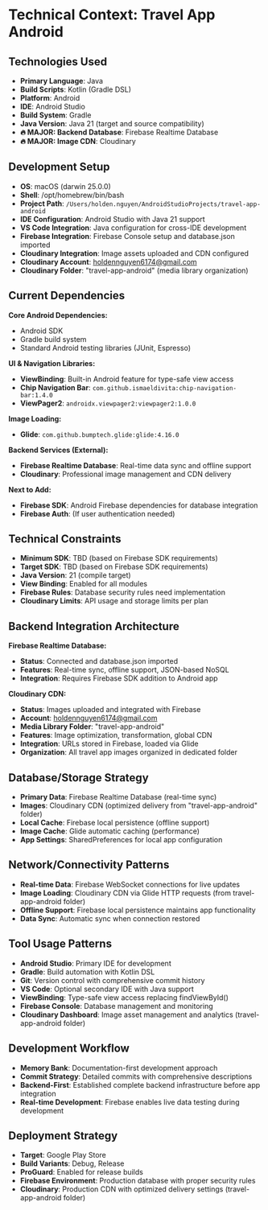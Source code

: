# Technical Context: Travel App Android

## Technologies Used
- **Primary Language**: Java
- **Build Scripts**: Kotlin (Gradle DSL)
- **Platform**: Android
- **IDE**: Android Studio
- **Build System**: Gradle
- **Java Version**: Java 21 (target and source compatibility)
- **🔥 MAJOR: Backend Database**: Firebase Realtime Database
- **🔥 MAJOR: Image CDN**: Cloudinary

## Development Setup
- **OS**: macOS (darwin 25.0.0)
- **Shell**: /opt/homebrew/bin/bash
- **Project Path**: `/Users/holden.nguyen/AndroidStudioProjects/travel-app-android`
- **IDE Configuration**: Android Studio with Java 21 support
- **VS Code Integration**: Java configuration for cross-IDE development
- **Firebase Integration**: Firebase Console setup and database.json imported
- **Cloudinary Integration**: Image assets uploaded and CDN configured
- **Cloudinary Account**: holdennguyen6174@gmail.com
- **Cloudinary Folder**: "travel-app-android" (media library organization)

## Current Dependencies
**Core Android Dependencies:**
- Android SDK
- Gradle build system
- Standard Android testing libraries (JUnit, Espresso)

**UI & Navigation Libraries:**
- **ViewBinding**: Built-in Android feature for type-safe view access
- **Chip Navigation Bar**: `com.github.ismaeldivita:chip-navigation-bar:1.4.0`
- **ViewPager2**: `androidx.viewpager2:viewpager2:1.0.0`

**Image Loading:**
- **Glide**: `com.github.bumptech.glide:glide:4.16.0`

**Backend Services (External):**
- **Firebase Realtime Database**: Real-time data sync and offline support
- **Cloudinary**: Professional image management and CDN delivery

**Next to Add:**
- **Firebase SDK**: Android Firebase dependencies for database integration
- **Firebase Auth**: (If user authentication needed)

## Technical Constraints
- **Minimum SDK**: TBD (based on Firebase SDK requirements)
- **Target SDK**: TBD (based on Firebase SDK requirements)
- **Java Version**: 21 (compile target)
- **View Binding**: Enabled for all modules
- **Firebase Rules**: Database security rules need implementation
- **Cloudinary Limits**: API usage and storage limits per plan

## Backend Integration Architecture
**Firebase Realtime Database:**
- **Status**: Connected and database.json imported
- **Features**: Real-time sync, offline support, JSON-based NoSQL
- **Integration**: Requires Firebase SDK addition to Android app

**Cloudinary CDN:**
- **Status**: Images uploaded and integrated with Firebase
- **Account**: holdennguyen6174@gmail.com
- **Media Library Folder**: "travel-app-android"
- **Features**: Image optimization, transformation, global CDN
- **Integration**: URLs stored in Firebase, loaded via Glide
- **Organization**: All travel app images organized in dedicated folder

## Database/Storage Strategy
- **Primary Data**: Firebase Realtime Database (real-time sync)
- **Images**: Cloudinary CDN (optimized delivery from "travel-app-android" folder)
- **Local Cache**: Firebase local persistence (offline support)
- **Image Cache**: Glide automatic caching (performance)
- **App Settings**: SharedPreferences for local app configuration

## Network/Connectivity Patterns
- **Real-time Data**: Firebase WebSocket connections for live updates
- **Image Loading**: Cloudinary CDN via Glide HTTP requests (from travel-app-android folder)
- **Offline Support**: Firebase local persistence maintains app functionality
- **Data Sync**: Automatic sync when connection restored

## Tool Usage Patterns
- **Android Studio**: Primary IDE for development
- **Gradle**: Build automation with Kotlin DSL
- **Git**: Version control with comprehensive commit history
- **VS Code**: Optional secondary IDE with Java support
- **ViewBinding**: Type-safe view access replacing findViewById()
- **Firebase Console**: Database management and monitoring
- **Cloudinary Dashboard**: Image asset management and analytics (travel-app-android folder)

## Development Workflow
- **Memory Bank**: Documentation-first development approach
- **Commit Strategy**: Detailed commits with comprehensive descriptions
- **Backend-First**: Established complete backend infrastructure before app integration
- **Real-time Development**: Firebase enables live data testing during development

## Deployment Strategy
- **Target**: Google Play Store
- **Build Variants**: Debug, Release
- **ProGuard**: Enabled for release builds
- **Firebase Environment**: Production database with proper security rules
- **Cloudinary**: Production CDN with optimized delivery settings (travel-app-android folder) 